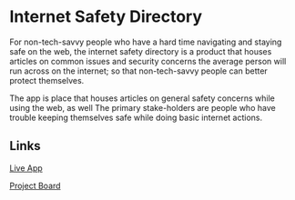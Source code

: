# Internet Safety Directory

For non-tech-savvy people who have a hard time navigating and staying safe on the web, the internet safety directory is a product that houses articles on common issues and security concerns the average person will run across on the internet; so that non-tech-savvy people can better protect themselves.

The app is place that houses articles on general safety concerns while using the web, as well 
The primary stake-holders are people who have trouble keeping themselves safe while doing basic internet actions. 

## Links

[Live App](https://repl.it)

[Project Board](https://github.com/Noah-Holliday/101-Internet-Safety-Directory/projects/1)
